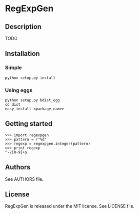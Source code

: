 ﻿RegExpGen
=========

Description
-----------

TODO

Installation
------------

### Simple

    python setup.py install

### Using eggs

    python setup.py bdist_egg
    cd dist
    easy_install <package_name>

Getting started
---------------

    >>> import regexpgen
    >>> pattern = r"%d"
    >>> regexp = regexpgen.integer(pattern)
    >>> print regexp
    ^-?[0-9]+$

Authors
-------

See AUTHORS file.

License
-------

RegExpGen is released under the MIT license. See LICENSE file.
